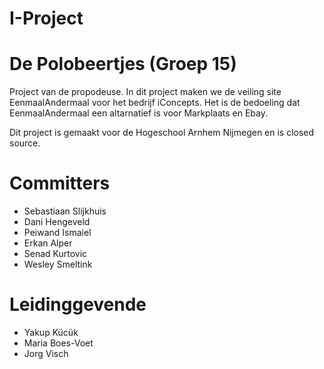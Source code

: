 # I-Project
# De Polobeertjes (Groep 15)

Project van de propodeuse. In dit project maken we de veiling site EenmaalAndermaal voor het bedrijf iConcepts. Het is de bedoeling dat EenmaalAndermaal een altarnatief is voor Markplaats en Ebay.

Dit project is gemaakt voor de Hogeschool Arnhem Nijmegen en is closed source. 

# Committers
- Sebastiaan Slijkhuis
- Dani Hengeveld
- Peiwand Ismaiel
- Erkan Alper
- Senad Kurtovic
- Wesley Smeltink

# Leidinggevende
- Yakup Kücük
- Maria Boes-Voet
- Jorg Visch

